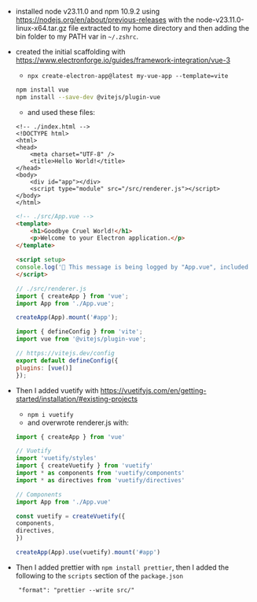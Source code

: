 - installed node v23.11.0 and npm 10.9.2 using https://nodejs.org/en/about/previous-releases with the node-v23.11.0-linux-x64.tar.gz file extracted to my home directory and then adding the bin folder to my PATH var in `~/.zshrc`.
- created the initial scaffolding with https://www.electronforge.io/guides/framework-integration/vue-3
    - `npx create-electron-app@latest my-vue-app --template=vite`
    ```bash
    npm install vue
    npm install --save-dev @vitejs/plugin-vue
    ```
    - and used these files:
    
    ```hmtl
    <!-- ./index.html -->
    <!DOCTYPE html>
    <html>
    <head>
        <meta charset="UTF-8" />
        <title>Hello World!</title>
    </head>
    <body>
        <div id="app"></div>
        <script type="module" src="/src/renderer.js"></script>
    </body>
    </html>
    ```

    ```html
    <!-- ./src/App.vue -->
    <template>
        <h1>Goodbye Cruel World!</h1>
        <p>Welcome to your Electron application.</p>
    </template>

    <script setup>
    console.log('👋 This message is being logged by "App.vue", included via Vite');
    </script>
    ```

    ```javascript
    // ./src/renderer.js
    import { createApp } from 'vue';
    import App from './App.vue';

    createApp(App).mount('#app');
    ```

    ```javascript
    import { defineConfig } from 'vite';
    import vue from '@vitejs/plugin-vue';

    // https://vitejs.dev/config
    export default defineConfig({
    plugins: [vue()]
    });
    ```
- Then I added vuetify with https://vuetifyjs.com/en/getting-started/installation/#existing-projects
    - `npm i vuetify`
    - and overwrote renderer.js with:
    ```javascript
    import { createApp } from 'vue'

    // Vuetify
    import 'vuetify/styles'
    import { createVuetify } from 'vuetify'
    import * as components from 'vuetify/components'
    import * as directives from 'vuetify/directives'

    // Components
    import App from './App.vue'

    const vuetify = createVuetify({
    components,
    directives,
    })

    createApp(App).use(vuetify).mount('#app')
    ```
- Then I added prettier with `npm install prettier`, then I added the following to the `scripts` section of the `package.json`
```
    "format": "prettier --write src/"
```
